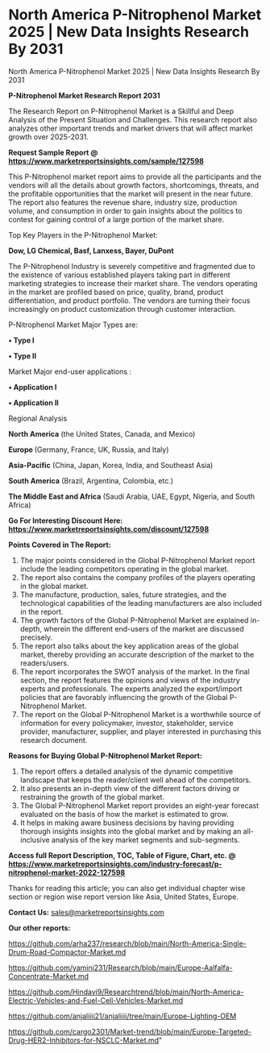 # North America P-Nitrophenol Market 2025 | New Data Insights Research By 2031
North America P-Nitrophenol Market 2025 | New Data Insights Research By 2031

<strong>P-Nitrophenol Market Research Report 2031</strong>

The Research Report on P-Nitrophenol Market is a Skillful and Deep Analysis of the Present Situation and Challenges. This research report also analyzes other important trends and market drivers that will affect market growth over 2025-2031.

<strong>Request Sample Report @ <a href=https://www.marketreportsinsights.com/sample/127598>https://www.marketreportsinsights.com/sample/127598</a></strong>

This P-Nitrophenol market report aims to provide all the participants and the vendors will all the details about growth factors, shortcomings, threats, and the profitable opportunities that the market will present in the near future. The report also features the revenue share, industry size, production volume, and consumption in order to gain insights about the politics to contest for gaining control of a large portion of the market share.

Top Key Players in the P-Nitrophenol Market:

<strong>Dow, LG Chemical, Basf, Lanxess, Bayer, DuPont</strong>

The P-Nitrophenol Industry is severely competitive and fragmented due to the existence of various established players taking part in different marketing strategies to increase their market share. The vendors operating in the market are profiled based on price, quality, brand, product differentiation, and product portfolio. The vendors are turning their focus increasingly on product customization through customer interaction.

P-Nitrophenol Market Major Types are:

<strong>• Type I

• Type II</strong>

Market Major end-user applications :

<strong>• Application I

• Application II</strong>

Regional Analysis

</u><strong><b>North America</b></strong> (the United States, Canada, and Mexico)

<strong><b>Europe </b></strong>(Germany, France, UK, Russia, and Italy)

<strong><b>Asia-Pacific</b></strong> (China, Japan, Korea, India, and Southeast Asia)

<strong><b>South America</b></strong> (Brazil, Argentina, Colombia, etc.)

<strong><b>The Middle East and Africa</b></strong> (Saudi Arabia, UAE, Egypt, Nigeria, and South Africa)

<strong>Go For Interesting Discount Here: <a href=https://www.marketreportsinsights.com/discount/127598>https://www.marketreportsinsights.com/discount/127598</a></strong>

<strong>Points Covered in The Report:</strong>
<ol>
  <li>The major points considered in the Global P-Nitrophenol Market report include the leading competitors operating in the global market.</li>
  <li>The report also contains the company profiles of the players operating in the global market.</li>
  <li>The manufacture, production, sales, future strategies, and the technological capabilities of the leading manufacturers are also included in the report.</li>
  <li>The growth factors of the Global P-Nitrophenol Market are explained in-depth, wherein the different end-users of the market are discussed precisely.</li>
  <li>The report also talks about the key application areas of the global market, thereby providing an accurate description of the market to the readers/users.</li>
  <li>The report incorporates the SWOT analysis of the market. In the final section, the report features the opinions and views of the industry experts and professionals. The experts analyzed the export/import policies that are favorably influencing the growth of the Global P-Nitrophenol Market.</li>
  <li>The report on the Global P-Nitrophenol Market is a worthwhile source of information for every policymaker, investor, stakeholder, service provider, manufacturer, supplier, and player interested in purchasing this research document.</li>
</ol>
<strong>Reasons for Buying Global P-Nitrophenol Market Report:</strong>

<ol>
  <li>The report offers a detailed analysis of the dynamic competitive landscape that keeps the reader/client well ahead of the competitors.</li>
  <li>It also presents an in-depth view of the different factors driving or restraining the growth of the global market.</li>
  <li>The Global P-Nitrophenol Market report provides an eight-year forecast evaluated on the basis of how the market is estimated to grow.</li>
  <li>It helps in making aware business decisions by having providing thorough insights insights into the global market and by making an all-inclusive analysis of the key market segments and sub-segments.</li>
</ol>
<strong>Access full Report Description, TOC, Table of Figure, Chart, etc. @ <a href=https://www.marketreportsinsights.com/industry-forecast/p-nitrophenol-market-2022-127598>https://www.marketreportsinsights.com/industry-forecast/p-nitrophenol-market-2022-127598</a></strong>


Thanks for reading this article; you can also get individual chapter wise section or region wise report version like Asia, United States, Europe.

<strong>Contact Us:</strong>
sales@marketreportsinsights.com

<strong>Our other reports:</strong>

<a href=https://github.com/arha237/research/blob/main/North-America-Single-Drum-Road-Compactor-Market.md>https://github.com/arha237/research/blob/main/North-America-Single-Drum-Road-Compactor-Market.md</a>

<a href=https://github.com/yamini231/Research/blob/main/Europe-Aalfalfa-Concentrate-Market.md>https://github.com/yamini231/Research/blob/main/Europe-Aalfalfa-Concentrate-Market.md</a>

<a href=https://github.com/Hindavi9/Researchtrend/blob/main/North-America-Electric-Vehicles-and-Fuel-Cell-Vehicles-Market.md>https://github.com/Hindavi9/Researchtrend/blob/main/North-America-Electric-Vehicles-and-Fuel-Cell-Vehicles-Market.md</a>

<a href=https://github.com/anjaliiii21/anjaliiii/tree/main/Europe-Lighting-OEM>https://github.com/anjaliiii21/anjaliiii/tree/main/Europe-Lighting-OEM</a>

<a href=https://github.com/cargo2301/Market-trend/blob/main/Europe-Targeted-Drug-HER2-Inhibitors-for-NSCLC-Market.md>https://github.com/cargo2301/Market-trend/blob/main/Europe-Targeted-Drug-HER2-Inhibitors-for-NSCLC-Market.md</a>"
